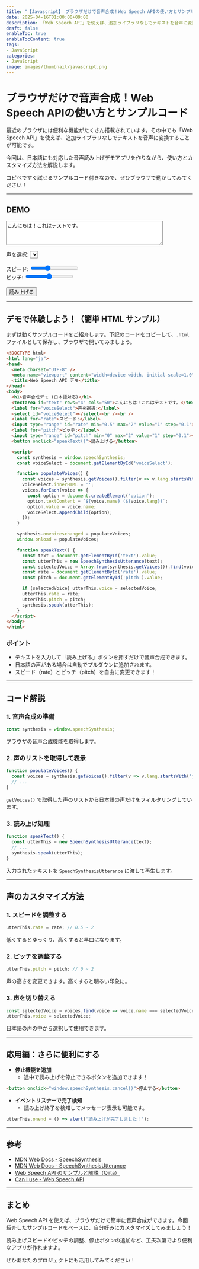 ```yaml
---
title: "【Javascript】 ブラウザだけで音声合成！Web Speech APIの使い方とサンプルコード"
date: 2025-04-16T01:00:00+09:00
description: 「Web Speech API」を使えば、追加ライブラリなしでテキストを音声に変換することが可能です。
draft: false
enableToc: true
enableTocContent: true
tags: 
- JavaScript
categories: 
- JavaScript
image: images/thumbnail/javascript.png
---
```



# ブラウザだけで音声合成！Web Speech APIの使い方とサンプルコード

最近のブラウザには便利な機能がたくさん搭載されています。その中でも「Web Speech API」を使えば、追加ライブラリなしでテキストを音声に変換することが可能です。

今回は、日本語にも対応した音声読み上げデモアプリを作りながら、使い方とカスタマイズ方法を解説します。

コピペですぐ試せるサンプルコード付きなので、ぜひブラウザで動かしてみてください！

---

## DEMO

<textarea id="text" rows="4" cols="50">こんにちは！これはテストです。</textarea><br />
<label for="voiceSelect">声を選択:</label>
<select id="voiceSelect"></select><br /><br />
<label for="rate">スピード:</label>
<input type="range" id="rate" min="0.5" max="2" value="1" step="0.1"><br />
<label for="pitch">ピッチ:</label>
<input type="range" id="pitch" min="0" max="2" value="1" step="0.1"><br /><br />
<button onclick="speakText()">読み上げる</button>

<script>
const synthesis = window.speechSynthesis;
const voiceSelect = document.getElementById('voiceSelect');

function populateVoices() {
    const voices = synthesis.getVoices().filter(v => v.lang.startsWith('ja'));
    voiceSelect.innerHTML = '';
    voices.forEach(voice => {
    const option = document.createElement('option');
    option.textContent = `${voice.name} (${voice.lang})`;
    option.value = voice.name;
    voiceSelect.appendChild(option);
    });
}

synthesis.onvoiceschanged = populateVoices;
window.onload = populateVoices;

function speakText() {
    const text = document.getElementById('text').value;
    const utterThis = new SpeechSynthesisUtterance(text);
    const selectedVoice = Array.from(synthesis.getVoices()).find(voice => voice.name === voiceSelect.value);
    const rate = document.getElementById('rate').value;
    const pitch = document.getElementById('pitch').value;

    if (selectedVoice) utterThis.voice = selectedVoice;
    utterThis.rate = rate;
    utterThis.pitch = pitch;
    synthesis.speak(utterThis);
}
</script>

---

## デモで体験しよう！（簡単 HTML サンプル）

まずは動くサンプルコードをご紹介します。下記のコードをコピーして、`.html` ファイルとして保存し、ブラウザで開いてみましょう。

```html
<!DOCTYPE html>
<html lang="ja">
<head>
  <meta charset="UTF-8" />
  <meta name="viewport" content="width=device-width, initial-scale=1.0" />
  <title>Web Speech API デモ</title>
</head>
<body>
  <h1>音声合成デモ (日本語対応)</h1>
  <textarea id="text" rows="4" cols="50">こんにちは！これはテストです。</textarea><br />
  <label for="voiceSelect">声を選択:</label>
  <select id="voiceSelect"></select><br /><br />
  <label for="rate">スピード:</label>
  <input type="range" id="rate" min="0.5" max="2" value="1" step="0.1"><br />
  <label for="pitch">ピッチ:</label>
  <input type="range" id="pitch" min="0" max="2" value="1" step="0.1"><br /><br />
  <button onclick="speakText()">読み上げる</button>

  <script>
    const synthesis = window.speechSynthesis;
    const voiceSelect = document.getElementById('voiceSelect');

    function populateVoices() {
      const voices = synthesis.getVoices().filter(v => v.lang.startsWith('ja'));
      voiceSelect.innerHTML = '';
      voices.forEach(voice => {
        const option = document.createElement('option');
        option.textContent = `${voice.name} (${voice.lang})`;
        option.value = voice.name;
        voiceSelect.appendChild(option);
      });
    }

    synthesis.onvoiceschanged = populateVoices;
    window.onload = populateVoices;

    function speakText() {
      const text = document.getElementById('text').value;
      const utterThis = new SpeechSynthesisUtterance(text);
      const selectedVoice = Array.from(synthesis.getVoices()).find(voice => voice.name === voiceSelect.value);
      const rate = document.getElementById('rate').value;
      const pitch = document.getElementById('pitch').value;

      if (selectedVoice) utterThis.voice = selectedVoice;
      utterThis.rate = rate;
      utterThis.pitch = pitch;
      synthesis.speak(utterThis);
    }
  </script>
</body>
</html>
```

### ポイント
- テキストを入力して「読み上げる」ボタンを押すだけで音声合成できます。
- 日本語の声がある場合は自動でプルダウンに追加されます。
- スピード（rate）とピッチ（pitch）を自由に変更できます！

---

## コード解説

### 1. 音声合成の準備
```javascript
const synthesis = window.speechSynthesis;
```
ブラウザの音声合成機能を取得します。

### 2. 声のリストを取得して表示
```javascript
function populateVoices() {
  const voices = synthesis.getVoices().filter(v => v.lang.startsWith('ja'));
  // ...
}
```
`getVoices()` で取得した声のリストから日本語の声だけをフィルタリングしています。

### 3. 読み上げ処理
```javascript
function speakText() {
  const utterThis = new SpeechSynthesisUtterance(text);
  // ...
  synthesis.speak(utterThis);
}
```
入力されたテキストを `SpeechSynthesisUtterance` に渡して再生します。

---

## 声のカスタマイズ方法

### 1. スピードを調整する
```javascript
utterThis.rate = rate; // 0.5 ~ 2
```
低くするとゆっくり、高くすると早口になります。

### 2. ピッチを調整する
```javascript
utterThis.pitch = pitch; // 0 ~ 2
```
声の高さを変更できます。高くすると明るい印象に。

### 3. 声を切り替える
```javascript
const selectedVoice = voices.find(voice => voice.name === selectedVoiceName);
utterThis.voice = selectedVoice;
```
日本語の声の中から選択して使用できます。

---

## 応用編：さらに便利にする

- **停止機能を追加**
  - 途中で読み上げを停止できるボタンを追加できます！

```html
<button onclick="window.speechSynthesis.cancel()">停止する</button>
```

- **イベントリスナーで完了検知**
  - 読み上げ終了を検知してメッセージ表示も可能です。

```javascript
utterThis.onend = () => alert('読み上げが完了しました！');
```

---


## 参考

- <a href="https://developer.mozilla.org/ja/docs/Web/API/SpeechSynthesis" target="_blank" rel="nofollow noopener">MDN Web Docs - SpeechSynthesis</a>
- <a href="https://developer.mozilla.org/ja/docs/Web/API/SpeechSynthesisUtterance" target="_blank" rel="nofollow noopener">MDN Web Docs - SpeechSynthesisUtterance</a>
- <a href="https://qiita.com/YusukeSama/items/ccaf65d7bac9c0ed9120" target="_blank" rel="nofollow noopener">Web Speech API のサンプルと解説（Qiita）</a>
- <a href="https://caniuse.com/?search=web%20speech%20api" target="_blank" rel="nofollow noopener">Can I use - Web Speech API</a>

---

## まとめ

Web Speech API を使えば、ブラウザだけで簡単に音声合成ができます。今回紹介したサンプルコードをベースに、自分好みにカスタマイズしてみましょう！

読み上げスピードやピッチの調整、停止ボタンの追加など、工夫次第でより便利なアプリが作れますよ。

ぜひあなたのプロジェクトにも活用してみてください！
